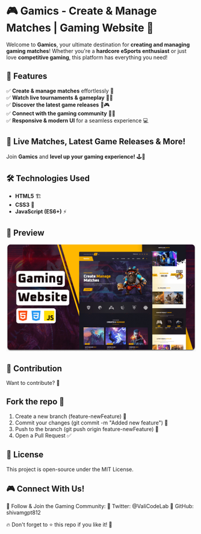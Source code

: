 # 🎮 Gamics - Create & Manage Matches | Gaming Website 🚀  

Welcome to **Gamics**, your ultimate destination for **creating and managing gaming matches**! Whether you're a **hardcore eSports enthusiast** or just love **competitive gaming**, this platform has everything you need!  

## 🌟 Features  
✅ **Create & manage matches** effortlessly 🎯  
✅ **Watch live tournaments & gameplay** 🎥🔥  
✅ **Discover the latest game releases** 🚀🎮  
✅ **Connect with the gaming community** 🤝💬  
✅ **Responsive & modern UI** for a seamless experience 💻  

## 📌 Live Matches, Latest Game Releases & More!  
Join **Gamics** and **level up your gaming experience!** 🕹️🚀  

## 🛠️ Technologies Used  
- **HTML5** 🏗️  
- **CSS3** 🎨  
- **JavaScript (ES6+)** ⚡   

## 🔗 Preview
![Gamics Preview](desktop.png)

## 🎯 Contribution
Want to contribute? 🚀

## Fork the repo 🍴
1. Create a new branch (feature-newFeature) 🌱
2. Commit your changes (git commit -m "Added new feature") 💾
3. Push to the branch (git push origin feature-newFeature) 🚀
4. Open a Pull Request ✅


## 📜 License
This project is open-source under the MIT License.

## 🎮 Connect With Us!
💬 Follow & Join the Gaming Community:
🔗 Twitter: @ValiCodeLab
🔗 GitHub: shivamgpt812

🔥 Don't forget to ⭐ this repo if you like it! 🚀

